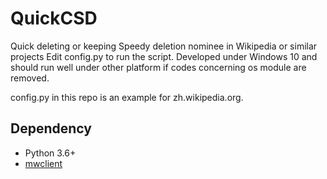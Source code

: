 # QuickCSD

Quick deleting or keeping Speedy deletion nominee in Wikipedia or similar projects Edit config.py to run the script. Developed under Windows 10 and should run well under other platform if codes concerning os module are removed. 

config.py in this repo is an example for zh.wikipedia.org.

## Dependency
- Python 3.6+
- [mwclient](https://github.com/mwclient/mwclient/)
